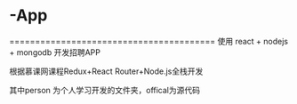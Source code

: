 # -App
========================================
使用 react + nodejs  + mongodb  开发招聘APP

根据慕课网课程Redux+React Router+Node.js全栈开发

其中person 为个人学习开发的文件夹，offical为源代码


